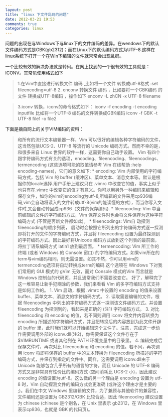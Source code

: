 ```yaml
---
layout: post
title: "linux 下文件乱码的问题"
date: 2012-03-21 19:53
comments: true
categories: linux 
---
```


   问题的出现在与Windows下与linux下的文件编码的差异。在wendows下的默认文件编码方式是GBK(gb2312)；而在Linux下的默认编码方式为UTF-8.这样在linux系统下打开一个在Win下编辑的文件就常常会出现乱码。

一个比较有效的解决办法就是转码。在网上找到的一个很有效的工具就是：ICONV。其常见使用格式如下



<blockquote>
1.在Vim中直接进行转换文件 编码 ,比如将一个文件 转换成utf-8格式
:set fileencoding=utf-8
2. enconv 转换文件 编码 ，比如要将一个GBK编码 的文件 转换成UTF-8编码 ，操作如下
enconv -L zhCN -x UTF-8 filename
</blockquote>



<blockquote>
3.iconv 转换，iconv的命令格式如下：
iconv -f encoding -t encoding inputfile
比如将一个UTF-8 编码的文件转换成GBK编码
iconv -f GBK -t UTF-8 file1 -o file2
</blockquote>
<!--more-->
下面是摘自网上的关于VIM编码的资料：

<blockquote>和所有的流行文本编辑器一样，Vim 可以很好的编辑各种字符编码的文件，这当然包括UCS-2、UTF-8 等流行的 Unicode 编码方式。然而不幸的是，和很多来自 Linux 世界的软件一样，这需要你自己动手设置。
Vim 有四个跟字符编码方式有关的选项，encoding、fileencoding、fileencodings、termencoding (这些选项可能的取值请参考 Vim 在线帮助 :help encoding-names)，它们的意义如下:
* encoding: Vim 内部使用的字符编码方式，包括 Vim 的 buffer (缓冲区)、菜单文本、消息文本等。默认是根据你的locale选择.用户手册上建议只在 .vimrc 中改变它的值，事实上似乎也只有在.vimrc 中改变它的值才有意义。你可以用另外一种编码来编辑和保存文件，如你的vim的encoding为utf-8,所编辑的文件采用cp936编码,vim会自动将读入的文件转成utf-8(vim的能读懂的方式），而当你写入文件时,又会自动转回成cp936（文件的保存编码).
* fileencoding: Vim 中当前编辑的文件的字符编码方式，Vim 保存文件时也会将文件保存为这种字符编码方式 (不管是否新文件都如此)。
* fileencodings: Vim自 动探测fileencoding的顺序列表， 启动时会按照它所列出的字符编码方式逐一探测即将打开的文件的字符编码方式，并且将 fileencoding 设置为最终探测到的字符编码方式。因此最好将Unicode 编码方式放到这个列表的最前面，将拉丁语系编码方式 latin1 放到最后面。
* termencoding: Vim 所工作的终端 (或者 Windows 的 Console 窗口) 的字符编码方式。如果vim所在的term与vim编码相同，则无需设置。如其不然，你可以用vim的termencoding选项将自动转换成term的编码.这个选项在 Windows 下对我们常用的 GUI 模式的 gVim 无效，而对 Console 模式的Vim 而言就是 Windows 控制台的代码页，并且通常我们不需要改变它。
好了，解释完了这一堆容易让新手犯糊涂的参数，我们来看看 Vim 的多字符编码方式支持是如何工作的。
1. Vim 启动，根据 .vimrc 中设置的 encoding 的值来设置 buffer、菜单文本、消息文的字符编码方式。
2. 读取需要编辑的文件，根据 fileencodings 中列出的字符编码方式逐一探测该文件编码方式。并设置 fileencoding 为探测到的，看起来是正确的 (注1) 字符编码方式。
3. 对比 fileencoding 和 encoding 的值，若不同则调用 iconv 将文件内容转换为encoding 所描述的字符编码方式，并且把转换后的内容放到为此文件开辟的 buffer 里，此时我们就可以开始编辑这个文件了。注意，完成这一步动作需要调用外部的 iconv.dll(注2)，你需要保证这个文件存在于 $VIMRUNTIME 或者其他列在 PATH 环境变量中的目录里。
4. 编辑完成后保存文件时，再次对比 fileencoding 和 encoding 的值。若不同，再次调用 iconv 将即将保存的 buffer 中的文本转换为 fileencoding 所描述的字符编码方式，并保存到指定的文件中。同样，这需要调用 iconv.dll由于 Unicode 能够包含几乎所有的语言的字符，而且 Unicode 的 UTF-8 编码方式又是非常具有性价比的编码方式 (空间消耗比 UCS-2 小)，因此建议 encoding 的值设置为utf-8。这么做的另一个理由是 encoding 设置为 utf-8 时，Vim 自动探测文件的编码方式会更准确 (或许这个理由才是主要的 ;)。我们在中文 Windows 里编辑的文件，为了兼顾与其他软件的兼容性，文件编码还是设置为 GB2312/GBK 比较合适，因此 fileencoding 建议设置为 chinese (chinese 是个别名，在 Unix 里表示 gb2312，在 Windows 里表示cp936，也就是 GBK 的代码页)。</blockquote>






